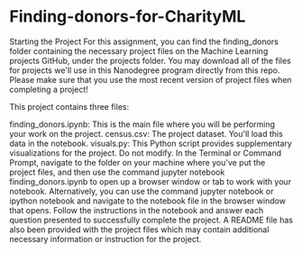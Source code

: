 # Finding-donors-for-CharityML

Starting the Project
For this assignment, you can find the finding_donors folder containing the necessary project files on the Machine Learning projects GitHub, under the projects folder. You may download all of the files for projects we'll use in this Nanodegree program directly from this repo. Please make sure that you use the most recent version of project files when completing a project!

This project contains three files:

finding_donors.ipynb: This is the main file where you will be performing your work on the project.
census.csv: The project dataset. You'll load this data in the notebook.
visuals.py: This Python script provides supplementary visualizations for the project. Do not modify.
In the Terminal or Command Prompt, navigate to the folder on your machine where you've put the project files, and then use the command jupyter notebook finding_donors.ipynb to open up a browser window or tab to work with your notebook. Alternatively, you can use the command jupyter notebook or ipython notebook and navigate to the notebook file in the browser window that opens. Follow the instructions in the notebook and answer each question presented to successfully complete the project. A README file has also been provided with the project files which may contain additional necessary information or instruction for the project.
